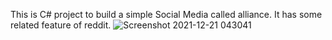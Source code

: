 This is C# project to build a simple Social Media called alliance. It has some related feature of reddit. 
![Screenshot 2021-12-21 043041](https://github.com/SmBijoy675/Alliance/assets/87419144/c0439100-066c-4c77-9b8b-1822e92d0ef4)
